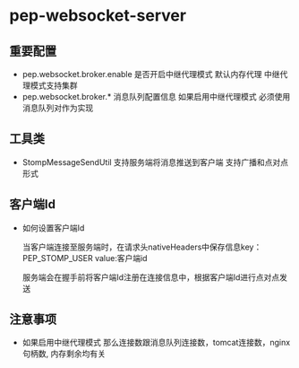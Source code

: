pep-websocket-server
=============

重要配置
----
- pep.websocket.broker.enable 是否开启中继代理模式 默认内存代理 中继代理模式支持集群
- pep.websocket.broker.* 消息队列配置信息 如果启用中继代理模式 必须使用消息队列对作为实现

工具类
----
- StompMessageSendUtil 支持服务端将消息推送到客户端 支持广播和点对点形式

客户端Id
----
- 如何设置客户端Id 
 
  当客户端连接至服务端时，在请求头nativeHeaders中保存信息key：PEP_STOMP_USER value:客户端id
  
  服务端会在握手前将客户端Id注册在连接信息中，根据客户端Id进行点对点发送

注意事项
----
- 如果启用中继代理模式 那么连接数跟消息队列连接数，tomcat连接数，nginx句柄数, 内存剩余均有关


